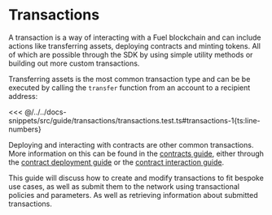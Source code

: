 # Transactions

A transaction is a way of interacting with a Fuel blockchain and can include actions like transferring assets, deploying contracts and minting tokens. All of which are possible through the SDK by using simple utility methods or building out more custom transactions.

Transferring assets is the most common transaction type and can be be executed by calling the `transfer` function from an account to a recipient address:

<<< @/../../docs-snippets/src/guide/transactions/transactions.test.ts#transactions-1{ts:line-numbers}

Deploying and interacting with contracts are other common transactions. More information on this can be found in the [contracts guide](../contracts/index.md), either through the [contract deployment guide](../contracts/deploying-contracts.md) or the [contract interaction guide](../contracts/interacting-with-contracts.md).

This guide will discuss how to create and modify transactions to fit bespoke use cases, as well as submit them to the network using transactional policies and parameters. As well as retrieving information about submitted transactions.
